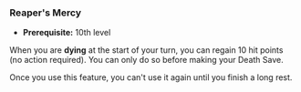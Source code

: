 ### Reaper's Mercy
- **Prerequisite:** 10th level

When you are **dying** at the start of your turn, you can regain 10 hit points (no action required).
You can only do so before making your Death Save.

Once you use this feature, you can't use it again until you finish a long rest.
